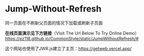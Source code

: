 # Jump-Without-Refresh
同一页面在不刷新父页面的情况下加载或刷新子页面

**在线页面演示见下方链接**（Visit The Url Below To Try Online Demo）   
https://ez118.github.io/CommonStyle/static/JumpWithoutRefresh/#   
   
这个网站也使用了JWR.js建立了主页：https://getweb.vercel.app/
